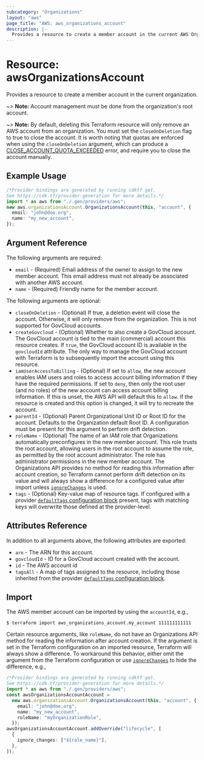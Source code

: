 ```yaml
---
subcategory: "Organizations"
layout: "aws"
page_title: "AWS: aws_organizations_account"
description: |-
  Provides a resource to create a member account in the current AWS Organization.
---
```


# Resource: awsOrganizationsAccount

Provides a resource to create a member account in the current organization.

\~> **Note:** Account management must be done from the organization's root account.

\~> **Note:** By default, deleting this Terraform resource will only remove an AWS account from an organization. You must set the `closeOnDeletion` flag to true to close the account. It is worth noting that quotas are enforced when using the `closeOnDeletion` argument, which can produce a [CLOSE\_ACCOUNT\_QUOTA\_EXCEEDED](https://docs.aws.amazon.com/organizations/latest/APIReference/API_CloseAccount.html) error, and require you to close the account manually.

## Example Usage

```typescript
/*Provider bindings are generated by running cdktf get.
See https://cdk.tf/provider-generation for more details.*/
import * as aws from "./.gen/providers/aws";
new aws.organizationsAccount.OrganizationsAccount(this, "account", {
  email: "john@doe.org",
  name: "my_new_account",
});

```

## Argument Reference

The following arguments are required:

* `email` - (Required) Email address of the owner to assign to the new member account. This email address must not already be associated with another AWS account.
* `name` - (Required) Friendly name for the member account.

The following arguments are optional:

* `closeOnDeletion` - (Optional) If true, a deletion event will close the account. Otherwise, it will only remove from the organization. This is not supported for GovCloud accounts.
* `createGovcloud` - (Optional) Whether to also create a GovCloud account. The GovCloud account is tied to the main (commercial) account this resource creates. If `true`, the GovCloud account ID is available in the `govcloudId` attribute. The only way to manage the GovCloud account with Terraform is to subsequently import the account using this resource.
* `iamUserAccessToBilling` - (Optional) If set to `allow`, the new account enables IAM users and roles to access account billing information if they have the required permissions. If set to `deny`, then only the root user (and no roles) of the new account can access account billing information. If this is unset, the AWS API will default this to `allow`. If the resource is created and this option is changed, it will try to recreate the account.
* `parentId` - (Optional) Parent Organizational Unit ID or Root ID for the account. Defaults to the Organization default Root ID. A configuration must be present for this argument to perform drift detection.
* `roleName` - (Optional) The name of an IAM role that Organizations automatically preconfigures in the new member account. This role trusts the root account, allowing users in the root account to assume the role, as permitted by the root account administrator. The role has administrator permissions in the new member account. The Organizations API provides no method for reading this information after account creation, so Terraform cannot perform drift detection on its value and will always show a difference for a configured value after import unless [`ignoreChanges`](https://www.terraform.io/docs/configuration/meta-arguments/lifecycle.html#ignore_changes) is used.
* `tags` - (Optional) Key-value map of resource tags. If configured with a provider [`defaultTags` configuration block](https://registry.terraform.io/providers/hashicorp/aws/latest/docs#default_tags-configuration-block) present, tags with matching keys will overwrite those defined at the provider-level.

## Attributes Reference

In addition to all arguments above, the following attributes are exported:

* `arn` - The ARN for this account.
* `govcloudId` - ID for a GovCloud account created with the account.
* `id` - The AWS account id
* `tagsAll` - A map of tags assigned to the resource, including those inherited from the provider [`defaultTags` configuration block](https://registry.terraform.io/providers/hashicorp/aws/latest/docs#default_tags-configuration-block).

## Import

The AWS member account can be imported by using the `accountId`, e.g.,

```console
$ terraform import aws_organizations_account.my_account 111111111111
```

Certain resource arguments, like `roleName`, do not have an Organizations API method for reading the information after account creation. If the argument is set in the Terraform configuration on an imported resource, Terraform will always show a difference. To workaround this behavior, either omit the argument from the Terraform configuration or use [`ignoreChanges`](https://www.terraform.io/docs/configuration/meta-arguments/lifecycle.html#ignore_changes) to hide the difference, e.g.,

```typescript
/*Provider bindings are generated by running cdktf get.
See https://cdk.tf/provider-generation for more details.*/
import * as aws from "./.gen/providers/aws";
const awsOrganizationsAccountAccount =
  new aws.organizationsAccount.OrganizationsAccount(this, "account", {
    email: "john@doe.org",
    name: "my_new_account",
    roleName: "myOrganizationRole",
  });
awsOrganizationsAccountAccount.addOverride("lifecycle", [
  {
    ignore_changes: ["${role_name}"],
  },
]);

```
